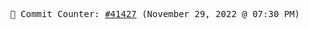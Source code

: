 <p align="center">
    <samp>
        📮 Commit Counter: <a href="https://github.com/Javascript-void0/Javascript-void0/commits/main">#41427</a> (November 29, 2022 @ 07:30 PM)
    </samp>
</p>
